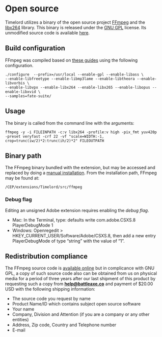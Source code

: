 # Open source

Timelord utilizes a binary of the open source project [FFmpeg](http://ffmpeg.org) and the [libx264](https://www.videolan.org/developers/x264.html) library. This binary is released under the [GNU GPL](https://www.gnu.org/licenses/old-licenses/gpl-2.0.html) license. Its unmodified source code is available [here](https://github.com/FFmpeg/FFmpeg/commits/4718d74c5888457bca49aa02187841905e259d57).

## Build configuration
FFmpeg was compiled based on [these guides](https://trac.ffmpeg.org/wiki/CompilationGuide) using the following configuration.

```
./configure  --prefix=/usr/local --enable-gpl --enable-libass \
--enable-libfreetype --enable-libmp3lame --enable-libtheora --enable-libvorbis \
--enable-libvpx --enable-libx264 --enable-libx265 --enable-libopus --enable-libxvid \
--samples=fate-suite/
```

## Usage

The binary is called from the command line with the arguments:

```
ffmpeg -y -i FILEINPATH -c:v libx264 -profile:v high -pix_fmt yuv420p -preset veryfast -crf 22 -vf "scale=WIDTH:-1, crop=trunc(iw/2)*2:trunc(ih/2)*2" FILEOUTPATH
```

## Binary path

The FFmpeg binary bundled with the extension, but may be accessed and replaced by doing a [manual installation](./#installation). From the installation path, FFmpeg may be found at:
```
/CEP/extensions/Timelord/src/ffmpeg
```

### Debug flag
Editing an unsigned Adobe extension requires enabling the *debug flag*.
- Mac: In the Terminal, type: defaults write com.adobe.CSXS.8 PlayerDebugMode 1
- Windows: Openregedit > HKEY_CURRENT_USER/Software/Adobe/CSXS.8, then add a new entry PlayerDebugMode of type “string” with the value of “1”.

## Redistribution compliance

The FFmpeg source code is [available online](https://github.com/FFmpeg/FFmpeg/commits/4718d74c5888457bca49aa02187841905e259d57) but in complicance with GNU GPL, a copy of such source code also can be obtained from us on physical media for a period of three years after our last shipment of this product by requesting such a copy from **help@battleaxe.co** and payment of $20.00 USD with the following shipping information:

- The source code you request by name
- Product Name/ID which contains subject open source software
- Your name
- Company, Division and Attention (if you are a company or any other entities)
- Address, Zip code, Country and Telephone number
- E-mail